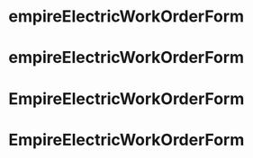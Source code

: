 # empireElectricWorkOrderForm
# empireElectricWorkOrderForm
# EmpireElectricWorkOrderForm
# EmpireElectricWorkOrderForm
